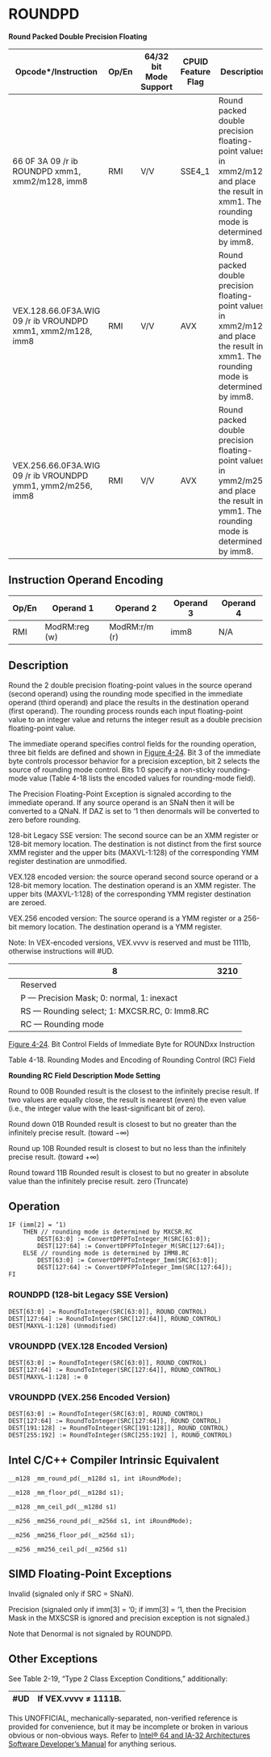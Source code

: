 # ROUNDPD

**Round Packed Double Precision Floating**

| Opcode\*/Instruction                                        | Op/En | 64/32 bit Mode Support | CPUID Feature Flag | Description                                                                                                                             |
| ----------------------------------------------------------- | ----- | ---------------------- | ------------------ | --------------------------------------------------------------------------------------------------------------------------------------- |
| 66 0F 3A 09 /r ib ROUNDPD xmm1, xmm2/m128, imm8             | RMI   | V/V                    | SSE4_1             | Round packed double precision floating-point values in xmm2/m128 and place the result in xmm1. The rounding mode is determined by imm8. |
| VEX.128.66.0F3A.WIG 09 /r ib VROUNDPD xmm1, xmm2/m128, imm8 | RMI   | V/V                    | AVX                | Round packed double precision floating-point values in xmm2/m128 and place the result in xmm1. The rounding mode is determined by imm8. |
| VEX.256.66.0F3A.WIG 09 /r ib VROUNDPD ymm1, ymm2/m256, imm8 | RMI   | V/V                    | AVX                | Round packed double precision floating-point values in ymm2/m256 and place the result in ymm1. The rounding mode is determined by imm8. |

## Instruction Operand Encoding

| Op/En | Operand 1     | Operand 2     | Operand 3 | Operand 4 |
| ----- | ------------- | ------------- | --------- | --------- |
| RMI   | ModRM:reg (w) | ModRM:r/m (r) | imm8      | N/A       |

## Description

Round the 2 double precision floating-point values in the source operand (second operand) using the rounding mode specified in the immediate operand (third operand) and place the results in the destination operand (first operand). The rounding process rounds each input floating-point value to an integer value and returns the integer result as a double precision floating-point value.

The immediate operand specifies control fields for the rounding operation, three bit fields are defined and shown in [Figure 4-24](/x86/roundpd#fig-4-24). Bit 3 of the immediate byte controls processor behavior for a precision exception, bit 2 selects the source of rounding mode control. Bits 1:0 specify a non-sticky rounding-mode value (Table 4-18 lists the encoded values for rounding-mode field).

The Precision Floating-Point Exception is signaled according to the immediate operand. If any source operand is an SNaN then it will be converted to a QNaN. If DAZ is set to ‘1 then denormals will be converted to zero before rounding.

128-bit Legacy SSE version: The second source can be an XMM register or 128-bit memory location. The destination is not distinct from the first source XMM register and the upper bits (MAXVL-1:128) of the corresponding YMM register destination are unmodified.

VEX.128 encoded version: the source operand second source operand or a 128-bit memory location. The destination operand is an XMM register. The upper bits (MAXVL-1:128) of the corresponding YMM register destination are zeroed.

VEX.256 encoded version: The source operand is a YMM register or a 256-bit memory location. The destination operand is a YMM register.

Note: In VEX-encoded versions, VEX.vvvv is reserved and must be 1111b, otherwise instructions will #​​​UD.

|     | 8                                             | 3210 |
| --- | --------------------------------------------- | ---- |
|     | Reserved                                      |      |
|     | P — Precision Mask; 0: normal, 1: inexact     |      |
|     | RS — Rounding select; 1: MXCSR.RC, 0: Imm8.RC |      |
|     | RC — Rounding mode                            |      |

[Figure 4-24](/x86/roundpd#fig-4-24). Bit Control Fields of Immediate Byte for ROUNDxx Instruction

Table 4-18. Rounding Modes and Encoding of Rounding Control (RC) Field

**Rounding RC Field Description Mode Setting**

Round to 00B Rounded result is the closest to the infinitely precise result. If two values are equally close, the result is nearest (even) the even value (i.e., the integer value with the least-significant bit of zero).

Round down 01B Rounded result is closest to but no greater than the infinitely precise result. (toward −∞)

Round up 10B Rounded result is closest to but no less than the infinitely precise result. (toward +∞)

Round toward 11B Rounded result is closest to but no greater in absolute value than the infinitely precise result. zero (Truncate)

## Operation

```
IF (imm[2] = ‘1)
    THEN // rounding mode is determined by MXCSR.RC
        DEST[63:0] := ConvertDPFPToInteger_M(SRC[63:0]);
        DEST[127:64] := ConvertDPFPToInteger_M(SRC[127:64]);
    ELSE // rounding mode is determined by IMM8.RC
        DEST[63:0] := ConvertDPFPToInteger_Imm(SRC[63:0]);
        DEST[127:64] := ConvertDPFPToInteger_Imm(SRC[127:64]);
FI

```

### ROUNDPD (128-bit Legacy SSE Version)

```
DEST[63:0] := RoundToInteger(SRC[63:0]], ROUND_CONTROL)
DEST[127:64] := RoundToInteger(SRC[127:64]], ROUND_CONTROL)
DEST[MAXVL-1:128] (Unmodified)

```

### VROUNDPD (VEX.128 Encoded Version)

```
DEST[63:0] := RoundToInteger(SRC[63:0]], ROUND_CONTROL)
DEST[127:64] := RoundToInteger(SRC[127:64]], ROUND_CONTROL)
DEST[MAXVL-1:128] := 0

```

### VROUNDPD (VEX.256 Encoded Version)

```
DEST[63:0] := RoundToInteger(SRC[63:0], ROUND_CONTROL)
DEST[127:64] := RoundToInteger(SRC[127:64]], ROUND_CONTROL)
DEST[191:128] := RoundToInteger(SRC[191:128]], ROUND_CONTROL)
DEST[255:192] := RoundToInteger(SRC[255:192] ], ROUND_CONTROL)

```

## Intel C/C++ Compiler Intrinsic Equivalent

```
__m128 _mm_round_pd(__m128d s1, int iRoundMode);

```

```
__m128 _mm_floor_pd(__m128d s1);

```

```
__m128 _mm_ceil_pd(__m128d s1)

```

```
__m256 _mm256_round_pd(__m256d s1, int iRoundMode);

```

```
__m256 _mm256_floor_pd(__m256d s1);

```

```
__m256 _mm256_ceil_pd(__m256d s1)

```

## SIMD Floating-Point Exceptions

Invalid (signaled only if SRC = SNaN).

Precision (signaled only if imm[3] = ‘0; if imm[3] = ‘1, then the Precision Mask in the MXSCSR is ignored and precision exception is not signaled.)

Note that Denormal is not signaled by ROUNDPD.

## Other Exceptions

See Table 2-19, “Type 2 Class Exception Conditions,” additionally:

| #​​​UD | If VEX.vvvv ≠ 1111B. |
| ------ | -------------------- |

This UNOFFICIAL, mechanically-separated, non-verified reference is provided for convenience, but it may be
incomplete or broken in various obvious or non-obvious
ways. Refer to [Intel® 64 and IA-32 Architectures Software Developer’s Manual](https://software.intel.com/en-us/download/intel-64-and-ia-32-architectures-sdm-combined-volumes-1-2a-2b-2c-2d-3a-3b-3c-3d-and-4) for anything serious.
